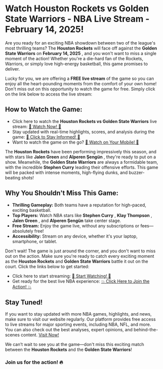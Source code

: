 # Watch Houston Rockets vs Golden State Warriors - NBA Live Stream - February 14, 2025!

Are you ready for an exciting NBA showdown between two of the league's most thrilling teams? The **Houston Rockets** will face off against the **Golden State Warriors** on **February 14, 2025** , and you won't want to miss a single moment of the action! Whether you're a die-hard fan of the Rockets, Warriors, or simply love high-energy basketball, this game promises to deliver.

Lucky for you, we are offering a **FREE live stream** of the game so you can enjoy all the heart-pounding moments from the comfort of your own home! Don't miss out on this opportunity to watch the game for free. Simply click on the link below to access the live stream:

## How to Watch the Game:

- Click here to watch the **Houston Rockets vs Golden State Warriors** live stream: [🎥 Watch Now! 🎥](https://tinyurl.com/livestreamfreeo?st=Houston+Rockets+vs+Golden+State+Warriors&si=ghc)
- Stay updated with real-time highlights, scores, and analysis during the game: [🔔 Click to Stay Informed! 🔔](https://tinyurl.com/livestreamfreeo?st=Houston+Rockets+vs+Golden+State+Warriors&si=ghc)
- Want to watch the game on the go? [📱 Watch on Your Mobile! 📱](https://tinyurl.com/livestreamfreeo?st=Houston+Rockets+vs+Golden+State+Warriors&si=ghc)

The **Houston Rockets** have been performing impressively this season, and with stars like **Jalen Green** and **Alperen Şengün** , they're ready to put on a show. Meanwhile, the **Golden State Warriors** are always a formidable team, with the incredible **Stephen Curry** leading their offensive efforts. This game will be packed with intense moments, high-flying dunks, and buzzer-beating shots!

## Why You Shouldn't Miss This Game:

- **Thrilling Gameplay:** Both teams have a reputation for high-paced, exciting basketball.
- **Top Players:** Watch NBA stars like **Stephen Curry** , **Klay Thompson** , **Jalen Green** , and **Alperen Şengün** take center stage.
- **Free Stream:** Enjoy the game live, without any subscriptions or fees—absolutely free!
- **Accessibility:** Stream on any device, whether it's your laptop, smartphone, or tablet.

Don't wait! The game is just around the corner, and you don't want to miss out on the action. Make sure you're ready to catch every exciting moment as the **Houston Rockets** and **Golden State Warriors** battle it out on the court. Click the links below to get started:

- Click here to start streaming: [🏀 Start Watching! 🏀](https://tinyurl.com/livestreamfreeo?st=Houston+Rockets+vs+Golden+State+Warriors&si=ghc)
- Get ready for the best live NBA experience: [💥 Click Here to Join the Action! 💥](https://tinyurl.com/livestreamfreeo?st=Houston+Rockets+vs+Golden+State+Warriors&si=ghc)

## Stay Tuned!

If you want to stay updated with more NBA games, highlights, and news, make sure to visit our website regularly. Our platform provides free access to live streams for major sporting events, including NBA, NFL, and more. You can also check out the best analyses, expert opinions, and behind-the-scenes content. [Visit Now!](https://tinyurl.com/livestreamfreeo?st=Houston+Rockets+vs+Golden+State+Warriors&si=ghc)

We can’t wait to see you at the game—don't miss this exciting match between the **Houston Rockets** and the **Golden State Warriors**!

### Join us for the action! 🔥
